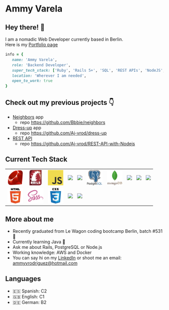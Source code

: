 # Ammy Varela
## Hey there! 👋
I am a nomadic Web Developer currently based in Berlin. <br>
Here is my [Portfolio page](https://ammyvareladev.glitch.me) 

```ruby
info = {
   name: 'Ammy Varela',
   role: 'Backend Developer',
   super_tech_stack: ['Ruby', 'Rails 5+', 'SQL', 'REST APIs', 'NodeJS', 'JavaScript', 'Test Driven Development'],
   location: 'Wherever I am needed',
   open_to_work: true
}
```

## Check out my previous projects 👇
* [Neighbors](https://www.neighbors-app.fun/) app
  - repo https://github.com/Bbbie/neighbors
* [Dress-up](https://dress-me-app.herokuapp.com/) app
  - repo https://github.com/Aj-vrod/dress-up
* [REST API](https://office-booking-api.herokuapp.com/)
  - repo https://github.com/Aj-vrod/REST-API-with-Nodejs

## Current Tech Stack
<table>
   <tr>
     <td><img src="https://raw.githubusercontent.com/devicons/devicon/master/icons/ruby/ruby-original.svg" width="50px"></td>
     <td><img src="https://raw.githubusercontent.com/devicons/devicon/master/icons/rails/rails-original-wordmark.svg" width="50px"></td>
     <td><img src="https://raw.githubusercontent.com/devicons/devicon/master/icons/javascript/javascript-original.svg" width="50px"></td>
     <td><img src="https://www.surrealcms.com/uploads/nodejs-logo.png" width="50px"></td>
     <td><img src="https://i2.wp.com/enekodelatorre.com/wp-content/uploads/2016/10/express-fondo-2.png?resize=800%2C516&ssl=1" width="50px"></td>
     <td><img src="https://raw.githubusercontent.com/devicons/devicon/master/icons/postgresql/postgresql-original-wordmark.svg" width="50px"></td>
     <td><img src="https://raw.githubusercontent.com/devicons/devicon/master/icons/mongodb/mongodb-original-wordmark.svg" width="50px"></td>
     <td><img src="https://www.vectorlogo.zone/logos/jestjsio/jestjsio-icon.svg" width="50px"></td>
     <td><img src="https://www.vectorlogo.zone/logos/getpostman/getpostman-icon.svg" width="50px"></td>
     <td><img src="https://www.vectorlogo.zone/logos/sqlite/sqlite-icon.svg" width="50px"></td>
   </tr>
   <tr>
     <td><img src="https://raw.githubusercontent.com/devicons/devicon/master/icons/html5/html5-original-wordmark.svg" width="50px"></td>
     <td><img src="https://raw.githubusercontent.com/devicons/devicon/master/icons/sass/sass-original.svg" width="50px"></td>
     <td><img src="https://raw.githubusercontent.com/devicons/devicon/master/icons/css3/css3-original-wordmark.svg" width="50px"></td>
     <td><img src="https://www.vectorlogo.zone/logos/heroku/heroku-icon.svg" width="50px"></td>
     <td><img src="https://www.vectorlogo.zone/logos/git-scm/git-scm-icon.svg" width="50px"></td>
   </tr>
</table>

## More about me
* Recently graduated from Le Wagon coding bootcamp Berlin, batch #531 💪
* Currently learning Java 🤯
* Ask me about Rails, PostgreSQL or Node.js
* Working knowledge: AWS and Docker
* You can say hi on my [LinkedIn](https://www.linkedin.com/in/ammy-varela-rodriguez/) or shoot me an email: ammyvrodriguez@hotmail.com

## Languages
* 🇪🇸 Spanish: C2
* 🇬🇧 English: C1
* 🇩🇪 German: B2
